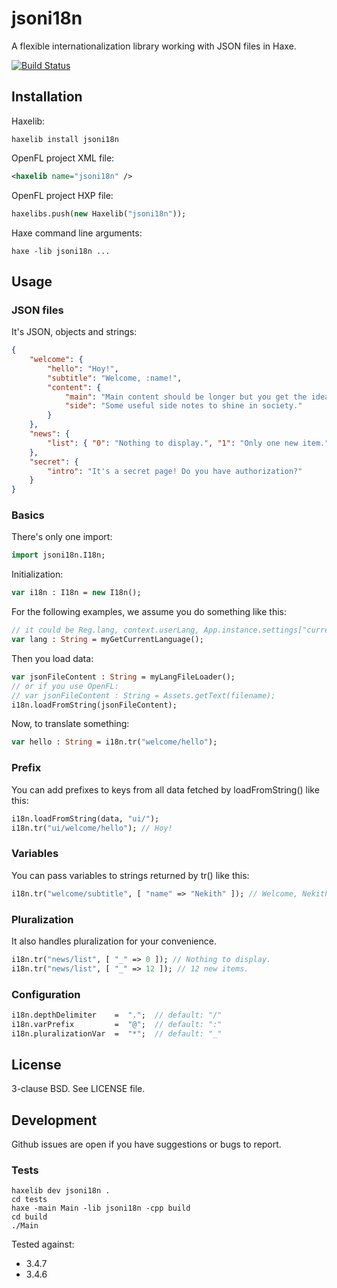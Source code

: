 # jsoni18n

A flexible internationalization library working with JSON files in Haxe.

[![Build Status](https://travis-ci.org/Nekith/jsoni18n.svg?branch=master)](https://travis-ci.org/Nekith/jsoni18n)

## Installation

Haxelib:

```
haxelib install jsoni18n
```

OpenFL project XML file:

```xml
<haxelib name="jsoni18n" />
```

OpenFL project HXP file:

```haxe
haxelibs.push(new Haxelib("jsoni18n"));
```

Haxe command line arguments:

```
haxe -lib jsoni18n ...
```

## Usage

### JSON files

It's JSON, objects and strings:

```json
{
    "welcome": {
        "hello": "Hoy!",
        "subtitle": "Welcome, :name!",
        "content": {
            "main": "Main content should be longer but you get the idea.",
            "side": "Some useful side notes to shine in society."
        }
    },
    "news": {
        "list": { "0": "Nothing to display.", "1": "Only one new item.", "_": ":_ new items." }
    },
    "secret": {
        "intro": "It's a secret page! Do you have authorization?"
    }
}
```

### Basics

There's only one import:

```haxe
import jsoni18n.I18n;
```

Initialization:

```haxe
var i18n : I18n = new I18n();
```

For the following examples, we assume you do something like this:

```haxe
// it could be Reg.lang, context.userLang, App.instance.settings["currentLanguage"] or ...
var lang : String = myGetCurrentLanguage();
```

Then you load data:

```haxe
var jsonFileContent : String = myLangFileLoader();
// or if you use OpenFL:
// var jsonFileContent : String = Assets.getText(filename);
i18n.loadFromString(jsonFileContent);
```

Now, to translate something:

```haxe
var hello : String = i18n.tr("welcome/hello");
```

### Prefix

You can add prefixes to keys from all data fetched by loadFromString() like this:

```haxe
i18n.loadFromString(data, "ui/");
i18n.tr("ui/welcome/hello"); // Hoy!
```

### Variables

You can pass variables to strings returned by tr() like this:

```haxe
i18n.tr("welcome/subtitle", [ "name" => "Nekith" ]); // Welcome, Nekith!
```

### Pluralization

It also handles pluralization for your convenience.

```haxe
i18n.tr("news/list", [ "_" => 0 ]); // Nothing to display.
i18n.tr("news/list", [ "_" => 12 ]); // 12 new items.
```

### Configuration

```haxe
i18n.depthDelimiter    =  ".";  // default: "/"
i18n.varPrefix         =  "@";  // default: ":"
i18n.pluralizationVar  =  "*";  // default: "_"
```

## License

3-clause BSD. See LICENSE file.

## Development

Github issues are open if you have suggestions or bugs to report.

### Tests

```
haxelib dev jsoni18n .
cd tests
haxe -main Main -lib jsoni18n -cpp build
cd build
./Main
```

Tested against:

* 3.4.7
* 3.4.6
